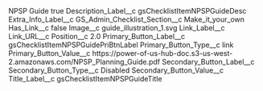 <?xml version="1.0" encoding="UTF-8"?>
<CustomMetadata xmlns="http://soap.sforce.com/2006/04/metadata" xmlns:xsi="http://www.w3.org/2001/XMLSchema-instance" xmlns:xsd="http://www.w3.org/2001/XMLSchema">
    <label>NPSP Guide</label>
    <protected>true</protected>
    <values>
        <field>Description_Label__c</field>
        <value xsi:type="xsd:string">gsChecklistItemNPSPGuideDesc</value>
    </values>
    <values>
        <field>Extra_Info_Label__c</field>
        <value xsi:nil="true"/>
    </values>
    <values>
        <field>GS_Admin_Checklist_Section__c</field>
        <value xsi:type="xsd:string">Make_it_your_own</value>
    </values>
    <values>
        <field>Has_Link__c</field>
        <value xsi:type="xsd:boolean">false</value>
    </values>
    <values>
        <field>Image__c</field>
        <value xsi:type="xsd:string">guide_illustration_1.svg</value>
    </values>
    <values>
        <field>Link_Label__c</field>
        <value xsi:nil="true"/>
    </values>
    <values>
        <field>Link_URL__c</field>
        <value xsi:nil="true"/>
    </values>
    <values>
        <field>Position__c</field>
        <value xsi:type="xsd:double">2.0</value>
    </values>
    <values>
        <field>Primary_Button_Label__c</field>
        <value xsi:type="xsd:string">gsChecklistItemNPSPGuidePriBtnLabel</value>
    </values>
    <values>
        <field>Primary_Button_Type__c</field>
        <value xsi:type="xsd:string">link</value>
    </values>
    <values>
        <field>Primary_Button_Value__c</field>
        <value xsi:type="xsd:string">https://power-of-us-hub-doc.s3-us-west-2.amazonaws.com/NPSP_Planning_Guide.pdf</value>
    </values>
    <values>
        <field>Secondary_Button_Label__c</field>
        <value xsi:nil="true"/>
    </values>
    <values>
        <field>Secondary_Button_Type__c</field>
        <value xsi:type="xsd:string">Disabled</value>
    </values>
    <values>
        <field>Secondary_Button_Value__c</field>
        <value xsi:nil="true"/>
    </values>
    <values>
        <field>Title_Label__c</field>
        <value xsi:type="xsd:string">gsChecklistItemNPSPGuideTitle</value>
    </values>
</CustomMetadata>
